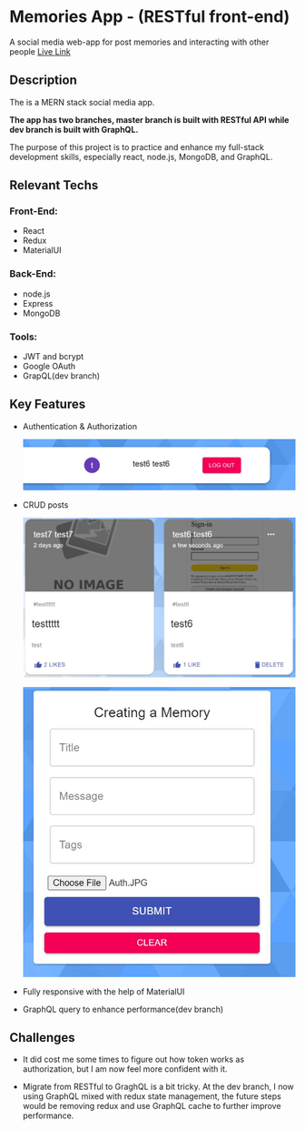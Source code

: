 # Memories App - (RESTful front-end)

A social media web-app for post memories and interacting with other people [Live Link](https://jeffdeng-memories-app.netlify.app/)

## Description

The is a MERN stack social media app.

**The app has two branches, master branch is built with RESTful API while dev branch is built with GraphQL.**

The purpose of this project is to practice and enhance my full-stack development skills, especially react, node.js, MongoDB, and GraphQL.

## Relevant Techs

### Front-End:

- React
- Redux
- MaterialUI

### Back-End:

- node.js
- Express
- MongoDB

### Tools:

- JWT and bcrypt
- Google OAuth
- GrapQL(dev branch)

## Key Features

- Authentication & Authorization

  ![Auth](img/autentication.JPG)

- CRUD posts

  ![CRUD](img/authorization.JPG)

  ![CRUD](img/create_edit.JPG)

- Fully responsive with the help of MaterialUI

- GraphQL query to enhance performance(dev branch)

## Challenges

- It did cost me some times to figure out how token works as authorization, but I am now feel more confident with it.

- Migrate from RESTful to GraghQL is a bit tricky. At the dev branch, I now using GraphQL mixed with redux state management, the future steps would be removing redux and use GraphQL cache to further improve performance.
